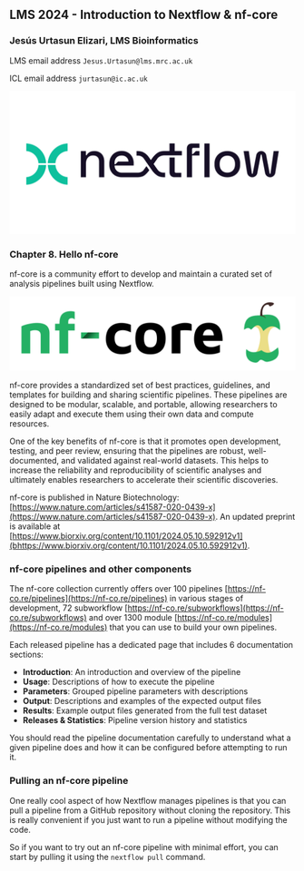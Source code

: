 ## LMS 2024 - Introduction to Nextflow & nf-core

### Jesús Urtasun Elizari, LMS Bioinformatics

LMS email address `Jesus.Urtasun@lms.mrc.ac.uk`

ICL email address `jurtasun@ic.ac.uk`

<img src="/readme_figures/nextflow-logo.png">

### Chapter 8. Hello nf-core

nf-core is a community effort to develop and maintain a curated set of analysis pipelines built using Nextflow.

<img src="/readme_figures/nf-core-logo.png">

nf-core provides a standardized set of best practices, guidelines, and templates for building and sharing scientific pipelines. These pipelines are designed to be modular, scalable, and portable, allowing researchers to easily adapt and execute them using their own data and compute resources.

One of the key benefits of nf-core is that it promotes open development, testing, and peer review, ensuring that the pipelines are robust, well-documented, and validated against real-world datasets. This helps to increase the reliability and reproducibility of scientific analyses and ultimately enables researchers to accelerate their scientific discoveries.

nf-core is published in Nature Biotechnology: 
[https://www.nature.com/articles/s41587-020-0439-x](https://www.nature.com/articles/s41587-020-0439-x). 
An updated preprint is available at 
[https://www.biorxiv.org/content/10.1101/2024.05.10.592912v1](bhttps://www.biorxiv.org/content/10.1101/2024.05.10.592912v1).

### nf-core pipelines and other components

The nf-core collection currently offers over 100 pipelines
[https://nf-co.re/pipelines](https://nf-co.re/pipelines) in various stages of development, 
72 subworkflow [https://nf-co.re/subworkflows](https://nf-co.re/subworkflows) and 
over 1300 module [https://nf-co.re/modules](https://nf-co.re/modules) that you can use to build your own pipelines.


Each released pipeline has a dedicated page that includes 6 documentation sections:

- **Introduction**: An introduction and overview of the pipeline
- **Usage**: Descriptions of how to execute the pipeline
- **Parameters**: Grouped pipeline parameters with descriptions
- **Output**: Descriptions and examples of the expected output files
- **Results**: Example output files generated from the full test dataset
- **Releases & Statistics**: Pipeline version history and statistics

You should read the pipeline documentation carefully to understand what a given pipeline does and how it can be configured before attempting to run it.

### Pulling an nf-core pipeline

One really cool aspect of how Nextflow manages pipelines is that you can pull a pipeline from a GitHub repository without cloning the repository. This is really convenient if you just want to run a pipeline without modifying the code.

So if you want to try out an nf-core pipeline with minimal effort, you can start by pulling it using the `nextflow pull` command.